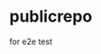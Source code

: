 # publicrepo
for e2e test


















































































































































































































































































































































































































































































































































































































































































































































































































































































